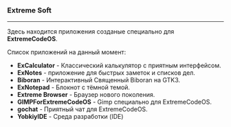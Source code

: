 ### Extreme Soft
---
Здесь находится приложения созданые специально для **ExtremeCodeOS**.

Список приложений на данный момент:

- **ExCalculator** - Классический калькулятор с приятным интерфейсом.
- **ExNotes** - приложение для быстрых заметок и списков дел.
- **Biboran** - Интерактивный Священный Biboran на GTK3.
- **ExNotepad** - Блокнот с тёмной темой.
- **Extreme Browser** - Браузер нового поколения.
- **GIMPForExtremeCodeOS** - Gimp специально для ExtremeCodeOS.
- **gochat** - Приятный чат для ExtremeCodeOS.
- **YobkiyIDE** - Среда разработки (IDE)
